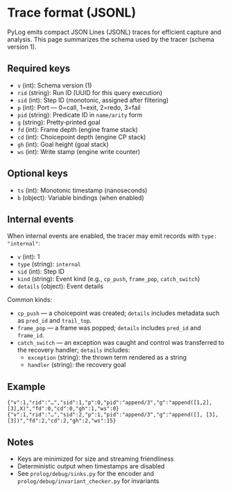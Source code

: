 # Trace format (JSONL)

PyLog emits compact JSON Lines (JSONL) traces for efficient capture and analysis. This page summarizes the schema used by the tracer (schema version 1).

Required keys
-------------

- `v` (int): Schema version (1)
- `rid` (string): Run ID (UUID for this query execution)
- `sid` (int): Step ID (monotonic, assigned after filtering)
- `p` (int): Port — 0=call, 1=exit, 2=redo, 3=fail
- `pid` (string): Predicate ID in `name/arity` form
- `g` (string): Pretty‑printed goal
- `fd` (int): Frame depth (engine frame stack)
- `cd` (int): Choicepoint depth (engine CP stack)
- `gh` (int): Goal height (goal stack)
- `ws` (int): Write stamp (engine write counter)

Optional keys
-------------

- `ts` (int): Monotonic timestamp (nanoseconds)
- `b` (object): Variable bindings (when enabled)

Internal events
---------------

When internal events are enabled, the tracer may emit records with `type: "internal"`:

- `v` (int): 1
- `type` (string): `internal`
- `sid` (int): Step ID
- `kind` (string): Event kind (e.g., `cp_push`, `frame_pop`, `catch_switch`)
- `details` (object): Event details

Common kinds:

- `cp_push` — a choicepoint was created; `details` includes metadata such as `pred_id` and `trail_top`.
- `frame_pop` — a frame was popped; `details` includes `pred_id` and `frame_id`.
- `catch_switch` — an exception was caught and control was transferred to the recovery handler; `details` includes:
  - `exception` (string): the thrown term rendered as a string
  - `handler` (string): the recovery goal

Example
-------

```
{"v":1,"rid":"…","sid":1,"p":0,"pid":"append/3","g":"append([1,2],[3],X)","fd":0,"cd":0,"gh":1,"ws":0}
{"v":1,"rid":"…","sid":2,"p":1,"pid":"append/3","g":"append([], [3], [3])","fd":2,"cd":2,"gh":2,"ws":15}
```

Notes
-----

- Keys are minimized for size and streaming friendliness
- Deterministic output when timestamps are disabled
- See `prolog/debug/sinks.py` for the encoder and `prolog/debug/invariant_checker.py` for invariants
